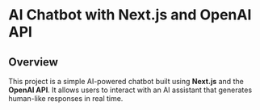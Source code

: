 # AI Chatbot with Next.js and OpenAI API

## Overview
This project is a simple AI-powered chatbot built using **Next.js** and the **OpenAI API**. It allows users to interact with an AI assistant that generates human-like responses in real time.

